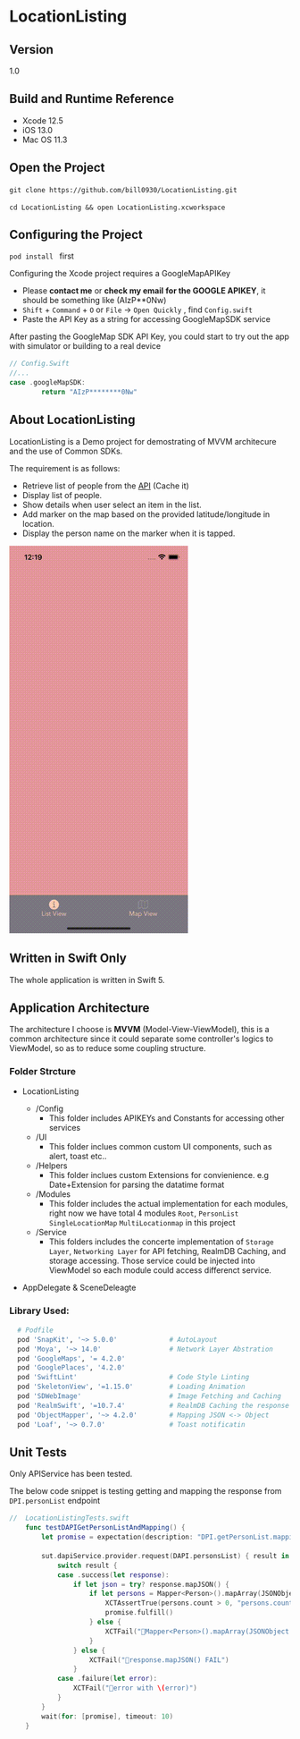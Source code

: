 # LocationListing

## Version

1.0

## Build and Runtime Reference
+ Xcode 12.5
+ iOS 13.0
+ Mac OS 11.3 


## Open the Project

`git clone https://github.com/bill0930/LocationListing.git` 

`cd LocationListing && open LocationListing.xcworkspace` 

## Configuring the Project

`pod install ` first

Configuring the Xcode project requires a GoogleMapAPIKey
- Please **contact me** or **check my email** **for the GOOGLE APIKEY**, it should be something like (AIzP**0Nw)
- `Shift` + `Command` + `O`  or `File` -> `Open Quickly` , find `Config.swift`
- Paste the API Key as a string for accessing GoogleMapSDK service 

After pasting the GoogleMap SDK API Key, you could start to try out the app with simulator or building to a real device

```swift
// Config.Swift
//...
case .googleMapSDK:
        return "AIzP********0Nw"
```

## About LocationListing

LocationListing is a Demo project for demostrating of MVVM architecure and the use of Common SDKs.

The requirement is as follows:

- Retrieve list of people from the [API](https://next.json-generator.com/api/json/get/41P1_UhSI) (Cache it)
- Display list of people. 
- Show details when user select an item in the list.
- Add marker on the map based on the provided latitude/longitude in location.
- Display the person name on the marker when it is tapped.

![simulator.gif](Resources/simulator.gif)


## Written in Swift Only

The whole application is written in Swift 5.

## Application Architecture

The architecture I choose is **MVVM** (Model-View-ViewModel), this is a common architecture since it could separate some controller's logics to ViewModel, so as to reduce some coupling structure.

### Folder Strcture


- LocationListing
  - /Config
    - This folder includes APIKEYs and Constants for accessing other services
  - /UI
    - This folder inclues common custom UI components, such as alert, toast etc..
  - /Helpers
    - This folder inclues custom Extensions for convienience. e.g Date+Extension for parsing the datatime format
  - /Modules
    - This folder includes the actual implementation for each modules, right now we have total 4 modules `Root`, `PersonList` `SingleLocationMap` `MultiLocationmap` in this project
  - /Service
    - This folders includes the concerte implementation of `Storage Layer`, `Networking Layer` for API fetching, RealmDB Caching, and storage accessing. Those service could be injected into ViewModel so each module could access differenct service.


- AppDelegate & SceneDeleagte


### Library Used:
```Ruby
  # Podfile
  pod 'SnapKit', '~> 5.0.0'             # AutoLayout
  pod 'Moya', '~> 14.0'                 # Network Layer Abstration 
  pod 'GoogleMaps', '= 4.2.0'           
  pod 'GooglePlaces', '4.2.0'
  pod 'SwiftLint'                       # Code Style Linting
  pod 'SkeletonView', '=1.15.0'         # Loading Animation
  pod 'SDWebImage'                      # Image Fetching and Caching 
  pod 'RealmSwift', '=10.7.4'           # RealmDB Caching the response
  pod 'ObjectMapper', '~> 4.2.0'        # Mapping JSON <-> Object
  pod 'Loaf', '~> 0.7.0'                # Toast notificatin
```


## Unit Tests
Only APIService has been tested.

The below code snippet is testing getting and mapping the response from `DPI.personList` endpoint
```swift
//  LocationListingTests.swift
    func testDAPIGetPersonListAndMapping() {
        let promise = expectation(description: "DPI.getPersonList.mapping")

        sut.dapiService.provider.request(DAPI.personsList) { result in
            switch result {
            case .success(let response):
                if let json = try? response.mapJSON() {
                    if let persons = Mapper<Person>().mapArray(JSONObject: json) {
                        XCTAssertTrue(persons.count > 0, "persons.count == 0")
                        promise.fulfill()
                    } else {
                        XCTFail("🔴Mapper<Person>().mapArray(JSONObject: json) FAIL")
                    }
                } else {
                    XCTFail("🔴response.mapJSON() FAIL")
                }
            case .failure(let error):
                XCTFail("🔴error with \(error)")
            }
        }
        wait(for: [promise], timeout: 10)
    }
```
